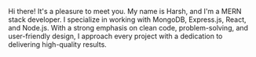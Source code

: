 Hi there! It's a pleasure to meet you. My name is Harsh, and I'm a MERN stack developer. I specialize in working with MongoDB, Express.js, React, and Node.js. With a strong emphasis on clean code, problem-solving, and user-friendly design, I approach every project with a dedication to delivering high-quality results.



<!---
harshyadavone/harshyadavone is a ✨ special ✨ repository because its `README.md` (this file) appears on your GitHub profile.
You can click the Preview link to take a look at your changes.
--->
